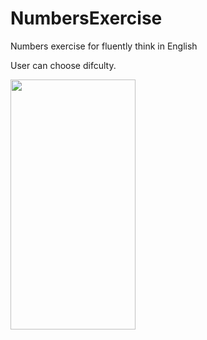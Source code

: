 # NumbersExercise
Numbers exercise for fluently think in English

  User can choose difculty.

<img src="https://github.com/BarkinSungu/NumbersExercise/assets/73184442/5718785f-0c17-4f73-a253-2d469dd806e9"  width="200" height="400" />

